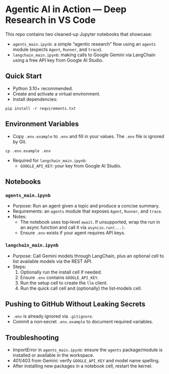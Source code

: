 # Agentic AI in Action — Deep Research in VS Code

This repo contains two cleaned-up Jupyter notebooks that showcase:

- `agents_main.ipynb`: a simple “agentic research” flow using an `agents` module (expects `Agent`, `Runner`, and `trace`).
- `langchain_main.ipynb`: making calls to Google Gemini via LangChain using a free API key from Google AI Studio.

## Quick Start

- Python 3.10+ recommended.
- Create and activate a virtual environment.
- Install dependencies:

```
pip install -r requirements.txt
```

## Environment Variables

- Copy `.env.example` to `.env` and fill in your values. The `.env` file is ignored by Git.

```
cp .env.example .env
```

- Required for `langchain_main.ipynb`:
  - `GOOGLE_API_KEY`: your key from Google AI Studio.

## Notebooks

### `agents_main.ipynb`
- Purpose: Run an agent given a topic and produce a concise summary.
- Requirements: an `agents` module that exposes `Agent`, `Runner`, and `trace`.
- Notes:
  - The notebook uses top‑level `await`. If unsupported, wrap the run in an async function and call it via `asyncio.run(...)`.
  - Ensure `.env` exists if your agent requires API keys.

### `langchain_main.ipynb`
- Purpose: Call Gemini models through LangChain, plus an optional cell to list available models via the REST API.
- Steps:
  1. Optionally run the install cell if needed.
  2. Ensure `.env` contains `GOOGLE_API_KEY`.
  3. Run the setup cell to create the `llm` client.
  4. Run the quick call cell and (optionally) the list‑models cell.

## Pushing to GitHub Without Leaking Secrets

- `.env` is already ignored via `.gitignore`.
- Commit a non‑secret `.env.example` to document required variables.


## Troubleshooting

- ImportError in `agents_main.ipynb`: ensure the `agents` package/module is installed or available in the workspace.
- 401/403 from Gemini: verify `GOOGLE_API_KEY` and model name spelling.
- After installing new packages in a notebook cell, restart the kernel.

